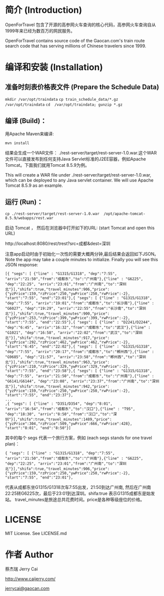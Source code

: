 # 简介 (Introduction)

OpenForTravel 包含了开源的高参网火车查询的核心代码，高参网火车查询自从1999年来已经为数百万的网民服务。

OpenForTravel contains source code of the Gaocan.com's train route search code that has serving millions of Chinese travelers since 1999.


# 编译和安装 (Installation)

## 准备时刻表价格表文件 (Prepare the Schedule Data)

``` mkdir /var/opt/traindata ```
``` cp train_schedule_data/*.gz  /var/opt/traindata ```
``` cd  /var/opt/traindata; gunzip *.gz ```


## 编译 (Build)：

用Apache Maven来编译:

```mvn install```

结果会生成一个WAR文件： ./rest-server/target/rest-server-1.0.war.这个WAR文件可以直接发布到任何支持Java Servlet标准的J2EE容器，例如Apache Tomcat。下面我们就用Tomcat 8.5.9为例。

This will create a WAR file under ./rest-server/target/rest-server-1.0.war, which can be deployed to any Java servlet
container. We will use Apache Tomcat 8.5.9 as an example.

## 运行 (Run)：

```cp ./rest-server/target/rest-server-1.0.war  /opt/apache-tomcat-8.5.9/webapps/rest.war```

启动 Tomcat ， 然后在浏览器中打开如下的URL: (start Tomcat and open this URL)

http://localhost:8080/rest/trest?src=成都&dest=深圳

注意app启动时由于初始化一次性的需要大概两分钟,最后结果会返回如下JSON。
Note the app may take a couple minutes to initialize. Finally you will see this JSON response:

```
[{ "segs": [ {"line" : "G1315/G1318", "dep":"7:55", "arriv":"21:50","from":"成都东","to":"广州南"},{"line" : "G6225", "dep":"22:25", "arriv":"23:01","from":"广州南","to":"深圳北"}],"shifa":true,"travel_minutes":906,"price":{"yzPrice":159,"rzPrice":250,"ywPrice":250,"rwPrice":-2}, "start":"7:55", "end":"23:01"},{ "segs": [ {"line" : "G1315/G1318", "dep":"7:55", "arriv":"19:01","from":"成都东","to":"长沙南"},{"line" : "G6027", "dep":"19:29", "arriv":"22:55","from":"长沙南","to":"深圳北"}],"shifa":true,"travel_minutes":900,"price":{"yzPrice":253,"rzPrice":399,"ywPrice":399,"rwPrice":-2}, "start":"7:55", "end":"22:55"},{ "segs": [ {"line" : "D2241/D2244", "dep":"6:45", "arriv":"16:32","from":"成都东","to":"武汉"},{"line" : "G1021", "dep":"16:58", "arriv":"22:02","from":"武汉","to":"深圳北"}],"shifa":true,"travel_minutes":917,"price":{"yzPrice":292,"rzPrice":462,"ywPrice":462,"rwPrice":-2}, "start":"6:45", "end":"22:02"},{ "segs": [ {"line" : "G1315/G1318", "dep":"7:55", "arriv":"20:17","from":"成都东","to":"郴州西"},{"line" : "G9685", "dep":"21:57", "arriv":"23:58","from":"郴州西","to":"深圳北"}],"shifa":true,"travel_minutes":963,"price":{"yzPrice":210,"rzPrice":329,"ywPrice":329,"rwPrice":-2}, "start":"7:55", "end":"23:58"},{ "segs": [ {"line" : "G1315/G1318", "dep":"7:55", "arriv":"21:50","from":"成都东","to":"广州南"},{"line" : "G6141/G6144", "dep":"23:08", "arriv":"23:37","from":"广州南","to":"深圳北"}],"shifa":true,"travel_minutes":942,"price":{"yzPrice":159,"rzPrice":250,"ywPrice":250,"rwPrice":-2}, "start":"7:55", "end":"23:37"},
...
,{ "segs": [ {"line" : "D351/D354", "dep":"8:01", "arriv":"16:54","from":"成都东","to":"汉口"},{"line" : "T95", "dep":"18:30", "arriv":"8:50","from":"汉口","to":"深圳"}],"shifa":true,"travel_minutes":1489,"price":{"yzPrice":304,"rzPrice":509,"ywPrice":666,"rwPrice":428}, "start":"8:01", "end":"8:50"}]

```

其中的每个 segs 代表一个旅行方案，例如 (each segs stands for one travel plan)：

```
{ "segs": [ {"line" : "G1315/G1318", "dep":"7:55", "arriv":"21:50","from":"成都东","to":"广州南"},{"line" : "G6225", "dep":"22:25", "arriv":"23:01","from":"广州南","to":"深圳北"}],"shifa":true,"travel_minutes":906,"price":{"yzPrice":159,"rzPrice":250,"ywPrice":250,"rwPrice":-2}, "start":"7:55", "end":"23:01"},
```

代表从成都东坐G1315/G1318次车7:55出发，21:50到达广州南, 然后在广州南22:25转G6225次，最后于23:01到达深圳。shifa:true 表示G1315成都东是始发站。
travel_minutes是旅途总共花费时间。price是各种等级座位的价格。

# LICENSE

MIT License. See LICENSE.md

# 作者 Author

蔡杰瑞 Jerry Cai

http://www.caijerry.com/

jerrycai@gaocan.com
